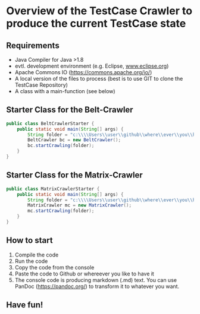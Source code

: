 # Overview of the TestCase Crawler to produce the current TestCase state

## Requirements
* Java Compiler for Java >1.8
* evtl. development environment (e.g. Eclipse, www.eclipse.org)
* Apache Commons IO (https://commons.apache.org/io/)
* A local version of the files to process (best is to use GIT to clone the TestCase Repository)
* A class with a main-function (see below)

## Starter Class for the Belt-Crawler

```java
public class BeltCrawlerStarter {
	public static void main(String[] args) {
		String folder = "c:\\\\Users\\user\\github\\where\\ever\\you\\have\\your\\files\\";
		BeltCrawler bc = new BeltCrawler();
		bc.startCrawling(folder);
	}
}
```

## Starter Class for the Matrix-Crawler

```java
public class MatrixCrawlerStarter {
	public static void main(String[] args) {
		String folder = "c:\\\\Users\\user\\github\\where\\ever\\you\\have\\your\\files\\";
		MatrixCrawler mc = new MatrixCrawler();
		mc.startCrawling(folder);
	}
}
```

## How to start
1. Compile the code
2. Run the code
3. Copy the code from the console 
4. Paste the code to Github or whereever you like to have it
5. The console code is producing markdown (.md) text. You can use PanDoc (https://pandoc.org/) to transform it to whatever you want. 

## Have fun!
